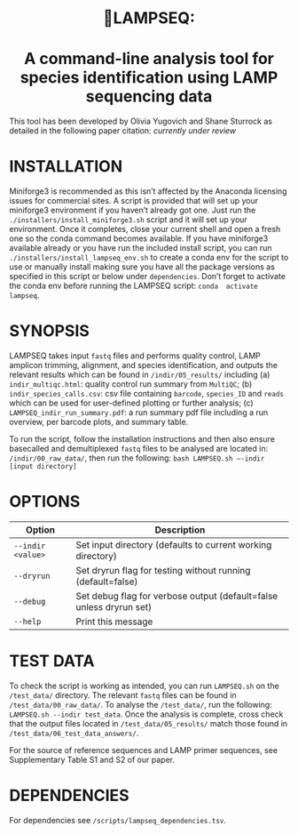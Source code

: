 <h1 align="center">🧬LAMPSEQ:</h1> <h1 align="center">A command-line analysis tool for species identification using  LAMP 
sequencing data</h1>

This tool has been developed by Olivia Yugovich and Shane Sturrock as detailed in the following paper citation: *currently under review*

# INSTALLATION
Miniforge3 is recommended as this isn’t affected by the Anaconda licensing issues for commercial 
sites. A script is provided that will set up your miniforge3 environment if you haven’t already got 
one. Just run the `./installers/install_miniforge3.sh` script and it will set up your environment. 
Once it completes, close your current shell and open a fresh one so the conda command becomes 
available. If you have miniforge3 available already or you have run the included install script, you 
can run `./installers/install_lampseq_env.sh` to create a conda env for the script to use or manually 
install making sure you have all the package versions as specified in this script or below under 
`dependencies`. Don’t forget to activate the conda env before running the LAMPSEQ script: `conda 
activate lampseq`.

# SYNOPSIS
LAMPSEQ takes input `fastq` files and performs quality control, LAMP amplicon trimming, alignment, and 
species identification, and outputs the relevant results which can be found in `/indir/05_results/` 
including (a) `indir_multiqc.html`: quality control run summary from `MultiQC`; (b) 
`indir_species_calls.csv`: csv file containing `barcode`, `species_ID` and `reads` which can be used 
for user-defined plotting or further analysis; (c) `LAMPSEQ_indir_run_summary.pdf`: a run summary pdf 
file including a run overview, per barcode plots, and summary table. 

To run the script, follow the installation instructions and then also ensure basecalled and demultiplexed `fastq` files to be 
analysed are located in: `/indir/00_raw_data/`, then run the following: `bash LAMPSEQ.sh –-indir 
[input directory]`

# OPTIONS
<table> <colgroup> <col style="width: 22%" /> <col style="width: 77%" /> </colgroup> <thead> <tr 
class="header"> <th>Option</th> <th>Description</th> </tr> </thead> <tbody> <tr class="odd"> 
<td><code>--indir &lt;value&gt;</code></td> <td>Set input directory (defaults to current working 
directory)</td> </tr> <tr class="even"> <td><code>--dryrun</code></td> <td>Set dryrun flag for testing 
without running (default=false)</td> </tr> <tr class="odd"> <td><code>--debug</code></td> <td>Set 
debug flag for verbose output (default=false unless dryrun set)</td> </tr> <tr class="even"> 
<td><code>--help</code></td> <td>Print this message</td> </tr> </tbody> </table>

# TEST DATA
To check the script is working as intended, you can run `LAMPSEQ.sh` on the `/test_data/` directory. 
The relevant `fastq` files can be found in `/test_data/00_raw_data/`. To analyse the `/test_data/`, 
run the following: `LAMPSEQ.sh --indir test_data`. Once the analysis is complete, cross check that the 
output files located in `/test_data/05_results/` match those found in 
`/test_data/06_test_data_answers/`. 

For the source of reference sequences and LAMP primer sequences, see Supplementary Table S1 and S2 of our paper.

# DEPENDENCIES
For dependencies see `/scripts/lampseq_dependencies.tsv`.
